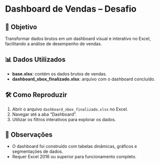# Dashboard de Vendas – Desafio

## 🎯 Objetivo
Transformar dados brutos em um dashboard visual e interativo no Excel, facilitando a análise de desempenho de vendas.

## 📊 Dados Utilizados
- **base.xlsx**: contém os dados brutos de vendas.
- **dashboard_xbox_finalizado.xlsx**: arquivo com o dashboard concluído.

## 🛠️ Como Reproduzir
1. Abrir o arquivo `dashboard_xbox_finalizado.xlsx` no Excel.
2. Navegar até a aba “Dashboard”.
3. Utilizar os filtros interativos para explorar os dados.

## 📌 Observações
- O dashboard foi construído com tabelas dinâmicas, gráficos e segmentações de dados.
- Requer Excel 2016 ou superior para funcionamento completo.
